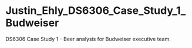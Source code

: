 # Justin_Ehly_DS6306_Case_Study_1_Budweiser
 DS6306 Case Study 1 - Beer analysis for Budweiser executive team.
